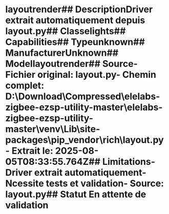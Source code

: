 # layoutrender##  DescriptionDriver extrait automatiquement depuis layout.py##  Classelights##  Capabilities##  Typeunknown##  ManufacturerUnknown##  Modellayoutrender##  Source- **Fichier original**: layout.py- **Chemin complet**: D:\Download\Compressed\elelabs-zigbee-ezsp-utility-master\elelabs-zigbee-ezsp-utility-master\venv\Lib\site-packages\pip\_vendor\rich\layout.py- **Extrait le**: 2025-08-05T08:33:55.764Z##  Limitations- Driver extrait automatiquement- Ncessite tests et validation- Source: layout.py##  Statut En attente de validation